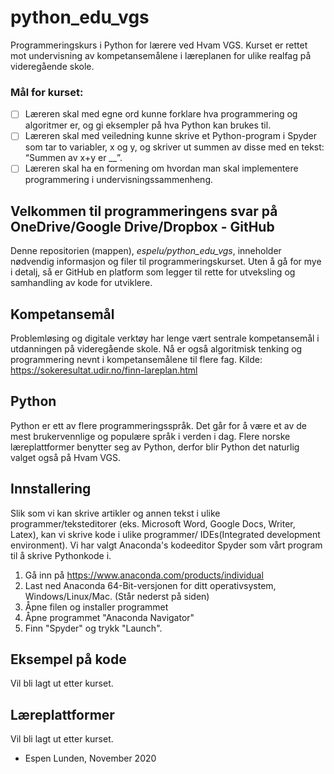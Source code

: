 # python_edu_vgs
Programmeringskurs i Python for lærere ved Hvam VGS. Kurset er rettet mot undervisning av kompetansemålene i læreplanen for ulike realfag på videregående skole.
### Mål for kurset:
- [ ] Læreren skal med egne ord kunne forklare hva programmering og algoritmer er, og gi eksempler på hva Python kan brukes til.
- [ ] Læreren skal med veiledning kunne skrive et Python-program i Spyder som tar to variabler, x og y, og skriver ut summen av disse med en tekst: “Summen av x+y er __”.
- [ ] Læreren skal ha en formening om hvordan man skal implementere programmering i undervisningssammenheng.

## Velkommen til programmeringens svar på OneDrive/Google Drive/Dropbox - GitHub
Denne repositorien (mappen), *espelu/python_edu_vgs*, inneholder nødvendig informasjon og filer til programmeringskurset. Uten å gå for mye i detalj, så er GitHub en platform som legger til rette for utveksling og samhandling av kode for utviklere. 

## Kompetansemål
Problemløsing og digitale verktøy har lenge vært sentrale kompetansemål i utdanningen på videregående skole. Nå er også algoritmisk tenking og programmering nevnt i kompetansemålene til flere fag. Kilde: https://sokeresultat.udir.no/finn-lareplan.html   

## Python
Python er ett av flere programmeringsspråk. Det går for å være et av de mest brukervennlige og populære språk i verden i dag. Flere norske læreplattformer benytter seg av Python, derfor blir Python det naturlig valget også på Hvam VGS.  

## Innstallering
Slik som vi kan skrive artikler og annen tekst i ulike programmer/teksteditorer (eks. Microsoft Word, Google Docs, Writer, Latex), kan vi skrive kode i ulike programmer/ IDEs(Integrated development environment). Vi har valgt Anaconda's kodeeditor Spyder som vårt program til å skrive Pythonkode i.

1. Gå inn på https://www.anaconda.com/products/individual
2. Last ned Anaconda 64-Bit-versjonen for ditt operativsystem, Windows/Linux/Mac. (Står nederst på siden)
3. Åpne filen og installer programmet
4. Åpne programmet "Anaconda Navigator"
5. Finn "Spyder" og trykk "Launch".

## Eksempel på kode
Vil bli lagt ut etter kurset.

## Læreplattformer
Vil bli lagt ut etter kurset.


- Espen Lunden, November 2020
